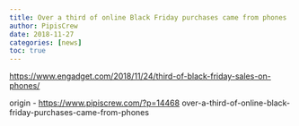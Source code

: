 ```yaml
---
title: Over a third of online Black Friday purchases came from phones
author: PipisCrew
date: 2018-11-27
categories: [news]
toc: true
---
```


https://www.engadget.com/2018/11/24/third-of-black-friday-sales-on-phones/

origin - https://www.pipiscrew.com/?p=14468 over-a-third-of-online-black-friday-purchases-came-from-phones